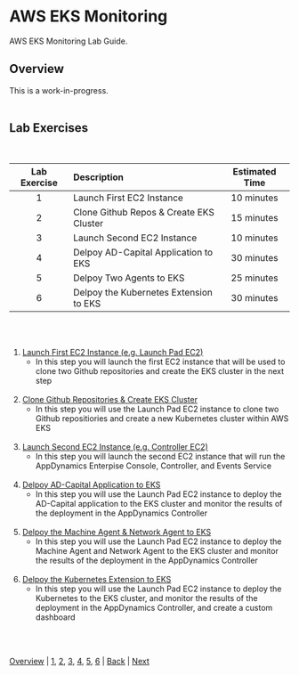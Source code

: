 # AWS EKS Monitoring

AWS EKS Monitoring Lab Guide.

## Overview

This is a work-in-progress.
<br><br>

## Lab Exercises
<br>


| Lab Exercise | Description                             | Estimated Time |
| :----------: | :-------------------------------------- | :------------: |
|      1       | Launch First EC2 Instance               |   10 minutes   |
|      2       | Clone Github Repos & Create EKS Cluster |   15 minutes   |
|      3       | Launch Second EC2 Instance              |   10 minutes   |
|      4       | Delpoy AD-Capital Application to EKS    |   30 minutes   |
|      5       | Delpoy Two Agents to EKS                |   25 minutes   |
|      6       | Delpoy the Kubernetes Extension to EKS  |   30 minutes   |

<br><br>


1. [Launch First EC2 Instance (e.g. Launch Pad EC2)](lab-exercise-01.md) 
   - In this step you will launch the first EC2 instance
   that will be used to clone two Github repositories and create the EKS cluster in the next step <br><br>
2. [Clone Github Repositories & Create EKS Cluster](lab-exercise-02.md)
   - In this step you will use the Launch Pad EC2 instance to clone two Github repositiories and create a new Kubernetes cluster within AWS EKS<br><br>
3. [Launch Second EC2 Instance (e.g. Controller EC2)](lab-exercise-03.md) 
   - In this step you will launch the second EC2 instance that will run the AppDynamics Enterpise Console, Controller, and Events Service<br><br> 
4. [Delpoy AD-Capital Application to EKS](lab-exercise-04.md)
   - In this step you will use the Launch Pad EC2 instance to deploy the AD-Capital application to the EKS cluster and monitor the results of the deployment in the AppDynamics Controller<br><br>
5. [Delpoy the Machine Agent & Network Agent to EKS](lab-exercise-05.md)
   - In this step you will use the Launch Pad EC2 instance to deploy the Machine Agent and Network Agent to the EKS cluster  and monitor the results of the deployment in the AppDynamics Controller<br><br>
6. [Delpoy the Kubernetes Extension to EKS](lab-exercise-06.md)
   - In this step you will use the Launch Pad EC2 instance to deploy the Kubernetes to the EKS cluster,  and monitor the results of the deployment in the AppDynamics Controller, and create a custom dashboard <br><br>  
<br>

[Overview](aws-eks-monitoring.md) | [1](lab-exercise-01.md), [2](lab-exercise-02.md), [3](lab-exercise-03.md), [4](lab-exercise-04.md), [5](lab-exercise-05.md), [6](lab-exercise-06.md) | [Back](aws-eks-monitoring.md) | [Next](lab-exercise-01.md)